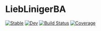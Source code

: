 # LiebLinigerBA

[![Stable](https://img.shields.io/badge/docs-stable-blue.svg)](https://tangwei94.github.io/LiebLinigerBA.jl/stable)
[![Dev](https://img.shields.io/badge/docs-dev-blue.svg)](https://tangwei94.github.io/LiebLinigerBA.jl/dev)
[![Build Status](https://travis-ci.com/tangwei94/LiebLinigerBA.jl.svg?branch=master)](https://travis-ci.com/tangwei94/LiebLinigerBA.jl)
[![Coverage](https://codecov.io/gh/tangwei94/LiebLinigerBA.jl/branch/master/graph/badge.svg)](https://codecov.io/gh/tangwei94/LiebLinigerBA.jl)
